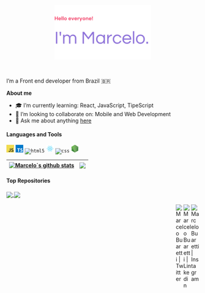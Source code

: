 <p align="center"><a href="#"><img width="50%" height="10%" alt="Hello, I'm Marcelo" src="imgs/hello.png" /></a></p>

<br />

I’m a Front end developer from Brazil 🇧🇷

**About me**

- 🎓 I’m currently learning: React, JavaScript, TipeScript
- 🤝 I’m looking to collaborate on: Mobile and Web Development
- 💬 Ask me about anything [here](https://github.com/buaretti/buaretti/issues)
  
#### Languages and Tools

<code><img height="20" alt="javascript" src="https://raw.githubusercontent.com/github/explore/80688e429a7d4ef2fca1e82350fe8e3517d3494d/topics/javascript/javascript.png"></code>
<code><img height="20" alt="typescript" src="https://raw.githubusercontent.com/github/explore/80688e429a7d4ef2fca1e82350fe8e3517d3494d/topics/typescript/typescript.png"></code>
<code><img height="20" alt="html5" src="https://th.bing.com/th/id/R.dbee0357b49b9ff513f852f28a6c0fe1?rik=ixtcDcdeDELuyw&pid=ImgRaw&r=0"></code>
<code><img height="20" alt="react" src="https://raw.githubusercontent.com/github/explore/80688e429a7d4ef2fca1e82350fe8e3517d3494d/topics/react/react.png"></code>
<code><img height="20" alt="css" src="https://logospng.org/download/css-3/logo-css-3-512.png"></code>
<code><img height="20" alt="nodejs" src="https://raw.githubusercontent.com/github/explore/80688e429a7d4ef2fca1e82350fe8e3517d3494d/topics/nodejs/nodejs.png"></code>    


| <a href="https://github.com/buaretti?tab=repositories"><img align="center" src="https://github-readme-stats.vercel.app/api?username=buaretti&show_icons=true&include_all_commits=true&theme=buefy&hide_border=true" alt="Marcelo´s github stats" /></a> | <a href="https://github.com/buaretti?tab=repositories"><img align="center" src="https://github-readme-stats.vercel.app/api/top-langs/?username=buaretti&layout=compact&theme=buefy&hide_border=true" /></a> |
| ------------- | ------------- |

#### Top Repositories


<a href="https://buaretti.github.io/login-project/">
  <img align="center" src="https://github-readme-stats.vercel.app/api/pin/?username=buaretti&repo=login-project&theme=buefy" />
</a>
<a href="https://buaretti.github.io/projeto-social/">
  <img align="center" src="https://github-readme-stats.vercel.app/api/pin/?username=buaretti&repo=projeto-social&theme=buefy" />
</a>

<br />
<br />

<a href="https://www.instagram.com/mbuaretti/">
  <img align="right" alt="Marcelo Buaretti | Instagram" width="21px" src="https://cdn141.picsart.com/264066759002212.png" />
</a>
<a href="https://www.linkedin.com/in/marcelo-buaretti-a6aa5528a/">
  <img align="right" alt="Marcelo Buaretti | Linkedin" width="20px" src="https://openvisualfx.com/wp-content/uploads/2019/10/linkedin-icon-logo-png-transparent.png" />
</a>
<a href="https://twitter.com/mbuaretti">
  <img align="right" alt="Marcelo Buaretti | Twitter" width="20px" src="https://th.bing.com/th/id/R.b757f2bca8039d4a08882d38f4c1b8f0?rik=l1HvTt1fIsaMmQ&riu=http%3a%2f%2fpluspng.com%2fimg-png%2ftwitter-logo-png-logo-twitter-in-png-2500.png&ehk=qSLAOlUdmImpXk6Jj6NUgKgK5gv%2fq1TGUwvlzdeBiNA%3d&risl=&pid=ImgRaw&r=0" />
</a>
